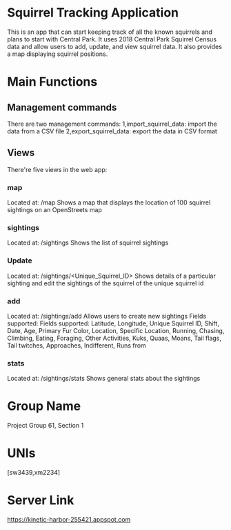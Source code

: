 # Squirrel Tracking Application
This is an app that can start keeping track of all the known squirrels and plans to start with Central Park. It uses 2018 Central Park Squirrel Census data and allow users to add, update, and view squirrel data. It also provides a map displaying squirrel positions.

# Main Functions
## Management commands

There are two management commands:
1,import_squirrel_data: 
  import the data from a CSV file
2,export_squirrel_data: 
  export the data in CSV format
  
## Views
There're five views in the web app:

### map
Located at: /map
Shows a map that displays the location of 100 squirrel sightings on an OpenStreets map

### sightings

Located at: /sightings
Shows the list of squirrel sightings

### Update
Located at: /sightings/<Unique_Squirrel_ID>
Shows details of a particular sighting and edit the sightings of the squirrel of the unique squirrel id

### add
Located at: /sightings/add
Allows users to create new sightings
Fields supported: Fields supported: Latitude, Longitude, Unique Squirrel ID, Shift, Date, Age, Primary Fur Color, Location, Specific Location, Running, Chasing, Climbing, Eating, Foraging, Other Activities, Kuks, Quaas, Moans, Tail flags, Tail twitches, Approaches, Indifferent, Runs from

### stats
Located at: /sightings/stats
Shows general stats about the sightings

# Group Name
Project Group 61, Section 1

# UNIs
[sw3439,xm2234]


# Server Link
https://kinetic-harbor-255421.appspot.com
